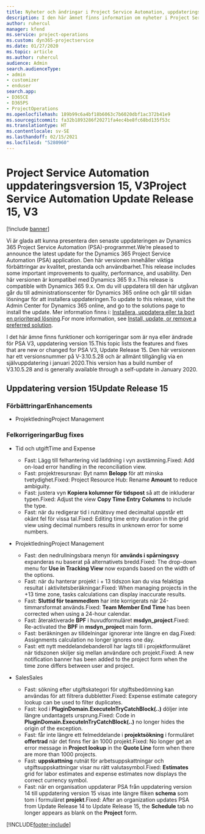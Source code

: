 ```yaml
---
title: Nyheter och ändringar i Project Service Automation, uppdateringsversion 15, version 3
description: I den här ämnet finns information om nyheter i Project Service Automation uppdatering version 15, V3.
author: ruhercul
manager: kfend
ms.service: project-operations
ms.custom: dyn365-projectservice
ms.date: 01/27/2020
ms.topic: article
ms.author: ruhercul
audience: Admin
search.audienceType:
- admin
- customizer
- enduser
search.app:
- D365CE
- D365PS
- ProjectOperations
ms.openlocfilehash: 189b99c6a4bf18b6063c7b6020dbf1ac372b41e9
ms.sourcegitcommit: fa32b1893286f20271fa4ec4be8fc68bd135f53c
ms.translationtype: HT
ms.contentlocale: sv-SE
ms.lasthandoff: 02/15/2021
ms.locfileid: "5280960"
---
```

# <a name="project-service-automation-update-release-15-v3"></a><span data-ttu-id="3943c-103">Project Service Automation uppdateringsversion 15, V3</span><span class="sxs-lookup"><span data-stu-id="3943c-103">Project Service Automation Update Release 15, V3</span></span>

[!include [banner](../includes/psa-now-project-operations.md)]

<span data-ttu-id="3943c-104">Vi är glada att kunna presentera den senaste uppdateringen av Dynamics 365 Project Service Automation (PSA)-programmet.</span><span class="sxs-lookup"><span data-stu-id="3943c-104">We’re pleased to announce the latest update for the Dynamics 365 Project Service Automation (PSA) application.</span></span> <span data-ttu-id="3943c-105">Den här versionen innehåller viktiga förbättringar av kvalitet, prestanda och användbarhet.</span><span class="sxs-lookup"><span data-stu-id="3943c-105">This release includes some important improvements to quality, performance, and usability.</span></span> <span data-ttu-id="3943c-106">Den här versionen är kompatibel med Dynamics 365 9.x.</span><span class="sxs-lookup"><span data-stu-id="3943c-106">This release is compatible with Dynamics 365 9.x.</span></span> <span data-ttu-id="3943c-107">Om du vill uppdatera till den här utgåvan går du till administrationscenter för Dynamics 365 online och går till sidan lösningar för att installera uppdateringen.</span><span class="sxs-lookup"><span data-stu-id="3943c-107">To update to this release, visit the Admin Center for Dynamics 365 online, and go to the solutions page to install the update.</span></span> <span data-ttu-id="3943c-108">Mer information finns i: [Installera, uppdatera eller ta bort en prioriterad lösning](https://docs.microsoft.com/power-platform/admin/install-remove-preferred-solution).</span><span class="sxs-lookup"><span data-stu-id="3943c-108">For more information, see [Install, update, or remove a preferred solution](https://docs.microsoft.com/power-platform/admin/install-remove-preferred-solution).</span></span>

<span data-ttu-id="3943c-109">I det här ämne finns funktioner och korrigeringar som är nya eller ändrade för PSA V3, uppdatering version 15.</span><span class="sxs-lookup"><span data-stu-id="3943c-109">This topic lists the features and fixes that are new or changed for PSA V3, Update Release 15.</span></span> <span data-ttu-id="3943c-110">Den här versionen har ett versionsnummer på V-3.10.5.28 och är allmänt tillgänglig via en självuppdatering i januari 2020.</span><span class="sxs-lookup"><span data-stu-id="3943c-110">This version has a build number of V3.10.5.28 and is generally available through a self-update in January 2020.</span></span>

## <a name="update-release-15"></a><span data-ttu-id="3943c-111">Uppdatering version 15</span><span class="sxs-lookup"><span data-stu-id="3943c-111">Update Release 15</span></span> 

### <a name="enhancements"></a><span data-ttu-id="3943c-112">Förbättringar</span><span class="sxs-lookup"><span data-stu-id="3943c-112">Enhancements</span></span>

- <span data-ttu-id="3943c-113">Projektledning</span><span class="sxs-lookup"><span data-stu-id="3943c-113">Project Management</span></span>

### <a name="bug-fixes"></a><span data-ttu-id="3943c-114">Felkorrigeringar</span><span class="sxs-lookup"><span data-stu-id="3943c-114">Bug fixes</span></span>

- <span data-ttu-id="3943c-115">Tid och utgift</span><span class="sxs-lookup"><span data-stu-id="3943c-115">Time and Expense</span></span>

  - <span data-ttu-id="3943c-116">Fast: Lägg till felhantering vid laddning i vyn avstämning.</span><span class="sxs-lookup"><span data-stu-id="3943c-116">Fixed: Add on-load error handling in the reconciliation view.</span></span>
  - <span data-ttu-id="3943c-117">Fast: projektresursnav: Byt namn **Belopp** för att minska tvetydighet.</span><span class="sxs-lookup"><span data-stu-id="3943c-117">Fixed: Project Resource Hub: Rename **Amount** to reduce ambiguity.</span></span>
  - <span data-ttu-id="3943c-118">Fast: justera vyn **Kopiera kolumner för tidspost** så att de inkluderar typen.</span><span class="sxs-lookup"><span data-stu-id="3943c-118">Fixed: Adjust the view **Copy Time Entry Columns** to include the type.</span></span>
  - <span data-ttu-id="3943c-119">Fast: när du redigerar tid i rutnätsvy med decimaltal uppstår ett okänt fel för vissa tal.</span><span class="sxs-lookup"><span data-stu-id="3943c-119">Fixed: Editing time entry duration in the grid view using decimal numbers results in unknown error for some numbers.</span></span>

- <span data-ttu-id="3943c-120">Projektledning</span><span class="sxs-lookup"><span data-stu-id="3943c-120">Project Management</span></span>

  - <span data-ttu-id="3943c-121">Fast: den nedrullningsbara menyn för **används i spårningsvy** expanderas nu baserat på alternativets bredd.</span><span class="sxs-lookup"><span data-stu-id="3943c-121">Fixed: The drop-down menu for **Use in Tracking View** now expands based on the width of the options.</span></span>
  - <span data-ttu-id="3943c-122">Fast: när du hanterar projekt i + 13 tidszon kan du visa felaktiga resultat i aktivitetsberäkningar.</span><span class="sxs-lookup"><span data-stu-id="3943c-122">Fixed: When managing projects in the +13 time zone, tasks calculations can display inaccurate results.</span></span>
  - <span data-ttu-id="3943c-123">Fast: **Sluttid för teammedlem** har inte korrigerats när 24-timmarsformat används.</span><span class="sxs-lookup"><span data-stu-id="3943c-123">Fixed: **Team Member End Time** has been corrected when using a 24-hour calendar.</span></span>
  - <span data-ttu-id="3943c-124">Fast: återaktiverade **BPF** i huvudformuläret **msdyn_project**.</span><span class="sxs-lookup"><span data-stu-id="3943c-124">Fixed: Re-activated the **BPF** in **msdyn_project** main form.</span></span>
  - <span data-ttu-id="3943c-125">Fast: beräkningen av tilldelningar ignorerar inte längre en dag.</span><span class="sxs-lookup"><span data-stu-id="3943c-125">Fixed: Assignments calculation no longer ignores one day.</span></span>
  - <span data-ttu-id="3943c-126">Fast: ett nytt meddelandebanderoll har lagts till i projektformuläret när tidszonen skiljer sig mellan användare och projekt.</span><span class="sxs-lookup"><span data-stu-id="3943c-126">Fixed: A new notification banner has been added to the project form when the time zone differs between user and project.</span></span>

- <span data-ttu-id="3943c-127">Sales</span><span class="sxs-lookup"><span data-stu-id="3943c-127">Sales</span></span>

  - <span data-ttu-id="3943c-128">Fast: sökning efter utgiftskategori för utgiftsbedömning kan användas för att filtrera dubbletter.</span><span class="sxs-lookup"><span data-stu-id="3943c-128">Fixed: Expense estimate category lookup can be used to filter duplicates.</span></span>
  - <span data-ttu-id="3943c-129">Fast: kod i **PluginDomain.ExecuteInTryCatchBlock(..)** döljer inte längre undantagets ursprung.</span><span class="sxs-lookup"><span data-stu-id="3943c-129">Fixed: Code in **PluginDomain.ExecuteInTryCatchBlock(..)** no longer hides the origin of the exception.</span></span>
  - <span data-ttu-id="3943c-130">Fast: får inte längre ett felmeddelande i **projektsökning** i formuläret **offertrad** när det finns fler än 1000 projekt.</span><span class="sxs-lookup"><span data-stu-id="3943c-130">Fixed: No longer get an error message in **Project lookup** in the **Quote Line** form when there are more than 1000 projects.</span></span>
  - <span data-ttu-id="3943c-131">Fast: **uppskattning** rutnät för arbetsuppskattningar och utgiftsuppskattningar visar nu rätt valutasymbol.</span><span class="sxs-lookup"><span data-stu-id="3943c-131">Fixed: **Estimates** grid for labor estimates and expense estimates now displays the correct currency symbol.</span></span>
  - <span data-ttu-id="3943c-132">Fast: när en organisation uppdaterar PSA från uppdatering version 14 till uppdatering version 15 visas inte längre fliken **schema** som tom i formuläret **projekt**.</span><span class="sxs-lookup"><span data-stu-id="3943c-132">Fixed: After an organization updates PSA from Update Release 14 to Update Release 15, the **Schedule** tab no longer appears as blank on the **Project** form.</span></span>


[!INCLUDE[footer-include](../includes/footer-banner.md)]
